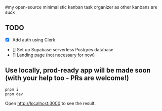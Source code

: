#my open-source minimalistic kanban task organizer as other kanbans are suck

## TODO

- [x] Add auth using Clerk
- [] Set up Supabase serverless Postgres database
- [] Landing page (not necessary for now)

## Use locally, prod-ready app will be made soon (with your help too - PRs are welcome!)

```bash
pnpm i
pnpm dev
```

Open [http://localhost:3000](http://localhost:3000) to see the result.
